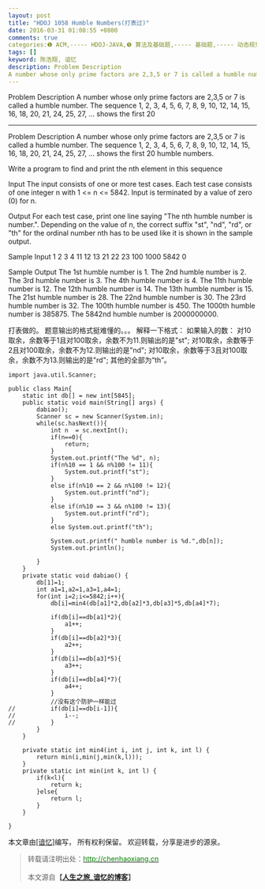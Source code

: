 ```yaml
---
layout: post
title: "HDOJ 1058 Humble Numbers(打表过)"
date: 2016-03-31 01:08:55 +0800
comments: true
categories:❶ ACM,----- HDOJ-JAVA,❺ 算法及基础题,----- 基础题,----- 动态规划（DP）
tags: []
keyword: 陈浩翔, 谙忆
description: Problem Description 
A number whose only prime factors are 2,3,5 or 7 is called a humble number. The sequence 1, 2, 3, 4, 5, 6, 7, 8, 9, 10, 12, 14, 15, 16, 18, 20, 21, 24, 25, 27, … shows the first 20 
---
```



Problem Description 
A number whose only prime factors are 2,3,5 or 7 is called a humble number. The sequence 1, 2, 3, 4, 5, 6, 7, 8, 9, 10, 12, 14, 15, 16, 18, 20, 21, 24, 25, 27, … shows the first 20
<!-- more -->
----------

Problem Description
A number whose only prime factors are 2,3,5 or 7 is called a humble number. The sequence 1, 2, 3, 4, 5, 6, 7, 8, 9, 10, 12, 14, 15, 16, 18, 20, 21, 24, 25, 27, ... shows the first 20 humble numbers. 

Write a program to find and print the nth element in this sequence

 

Input
The input consists of one or more test cases. Each test case consists of one integer n with 1 <= n <= 5842. Input is terminated by a value of zero (0) for n.

 

Output
For each test case, print one line saying "The nth humble number is number.". Depending on the value of n, the correct suffix "st", "nd", "rd", or "th" for the ordinal number nth has to be used like it is shown in the sample output.

 

Sample Input
1
2
3
4
11
12
13
21
22
23
100
1000
5842
0
 

Sample Output
The 1st humble number is 1.
The 2nd humble number is 2.
The 3rd humble number is 3.
The 4th humble number is 4.
The 11th humble number is 12.
The 12th humble number is 14.
The 13th humble number is 15.
The 21st humble number is 28.
The 22nd humble number is 30.
The 23rd humble number is 32.
The 100th humble number is 450.
The 1000th humble number is 385875.
The 5842nd humble number is 2000000000.

打表做的。
题意输出的格式挺难懂的。。。
解释一下格式：
如果输入的数：
对10取余，余数等于1且对100取余，余数不为11.则输出的是"st";
对10取余，余数等于2且对100取余，余数不为12.则输出的是"nd";
对10取余，余数等于3且对100取余，余数不为13.则输出的是"rd";
其他的全部为“th”。


```
import java.util.Scanner;

public class Main{
	static int db[] = new int[5845];
	public static void main(String[] args) {
		dabiao();
		Scanner sc = new Scanner(System.in);
		while(sc.hasNext()){
			int n  = sc.nextInt();
			if(n==0){
				return;
			}
			System.out.printf("The %d", n);
			if(n%10 == 1 && n%100 != 11){
				System.out.printf("st");
			}
			else if(n%10 == 2 && n%100 != 12){
				System.out.printf("nd");
			}
			else if(n%10 == 3 && n%100 != 13){
				System.out.printf("rd");
			}
			else System.out.printf("th");
			
			System.out.printf(" humble number is %d.",db[n]);
			System.out.println();
			
		}
	}
	private static void dabiao() {
		db[1]=1;
		int a1=1,a2=1,a3=1,a4=1;
		for(int i=2;i<=5842;i++){
			db[i]=min4(db[a1]*2,db[a2]*3,db[a3]*5,db[a4]*7);
			
			if(db[i]==db[a1]*2){
				a1++;
			}
			if(db[i]==db[a2]*3){
				a2++;
			}
			if(db[i]==db[a3]*5){
				a3++;
			}
			if(db[i]==db[a4]*7){
				a4++;
			}
			//没有这个防护一样能过
//			if(db[i]==db[i-1]){
//				i--;
//			}
		}
	}
	
	private static int min4(int i, int j, int k, int l) {
		return min(i,min(j,min(k,l)));
	}
	private static int min(int k, int l) {
		if(k<l){
			return k;
		}else{
			return l;
		}
	}

}

```

本文章由<a href="http://chenhaoxiang.cn/">[谙忆]</a>编写， 所有权利保留。 
欢迎转载，分享是进步的源泉。
<blockquote cite='陈浩翔'>
<p background-color='#D3D3D3'>转载请注明出处：<a href='http://chenhaoxiang.cn'><font color="green">http://chenhaoxiang.cn</font></a><br><br>
本文源自<strong>【<a href='http://chenhaoxiang.cn' target='_blank'>人生之旅_谙忆的博客</a>】</strong></p>
</blockquote>
